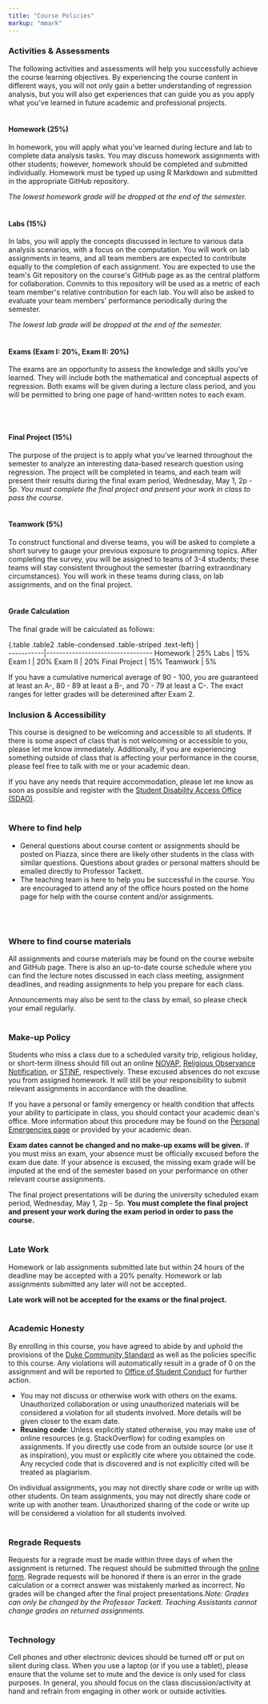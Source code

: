 ```yaml
---
title: "Course Policies"
markup: "mmark"
---
```


### Activities & Assessments
The following activities and assessments will help you successfully achieve the course learning objectives. By experiencing the course content in different ways, you will not only gain a better understanding of regression analysis, but you will also get experiences that can guide you as you apply what you've learned in future academic and professional projects.
<br> 
<br>

#### Homework (25%)

In homework, you will apply what you've learned during lecture and lab to complete data analysis tasks. You may discuss homework assignments with other students; however, homework should be completed and submitted individually. Homework must be typed up using R Markdown and submitted in the appropriate GitHub repository. 

*The lowest homework grade will be dropped at the end of the semester.*
<br> 
<br>

#### Labs (15%)

In labs, you will apply the concepts discussed in lecture to various data analysis scenarios, with a focus on the computation. You will work on lab assignments in teams, and all team members are expected to contribute equally to the completion of each assignment. You are expected to use the team's Git repository on the course's GitHub page as as the central platform for collaboration. Commits to this repository will be used as a metric of each team member's relative contribution for each lab. You will also be asked to evaluate your team members' performance periodically during the semester. 

*The lowest lab grade will be dropped at the end of the semester.*
<br> 
<br>

#### Exams (Exam I: 20%, Exam II: 20%)

The exams are an opportunity to assess the knowledge and skills you’ve learned. They will include both the mathematical and conceptual aspects of regression. Both exams will be given during a lecture class period, and you will be permitted to bring one page of hand-written notes to each exam.


<br> 
<br>

#### Final Project (15%)

The purpose of the project is to apply what you’ve learned throughout the semester to analyze an interesting data-based research question using regression. The project will be completed in teams, and each team will present their results during the final exam period, Wednesday, May 1, 2p - 5p. *You must complete the final project and present your work in class to pass the course.*
<br> 
<br>

<!--
#### Application Exercises (10%)

Application exercises give you an opportunity to practice using the statistical concepts and/or code discussed in lecture on short data analyses. They will typically be started during class and may be assigned to be completed by the next class meeting. In general, these assignments are shorter than homework assignments and will be completed in teams. 
<br> 
<br>
-->

#### Teamwork (5%)

To construct functional and diverse teams, you will be asked to complete a short survey to gauge your previous exposure to programming topics. After completing the survey, you will be assigned to teams of 3-4 students; these teams will stay consistent throughout the semester (barring extraordinary circumstances). You will work in these teams during class, on lab assignments, and on the final project.
<br> 
<br>

#### Grade Calculation

The final grade will be calculated as follows:
 
{.table .table2 .table-condensed .table-striped .text-left}
 <span></span>     | <span></span>  
-----------|---------------------------------
Homework | 25%
Labs | 15%
Exam I | 20%
Exam II | 20%
Final Project | 15%
Teamwork | 5%

If you have a cumulative numerical average of 90 - 100, you are guaranteed at least an A-, 80 - 89 at least a B-, and 70 - 79 at least a C-. The exact ranges for letter grades will be determined after Exam 2.

<!-- ## Policies & Additional Information -->

### Inclusion & Accessibility

This course is designed to be welcoming and accessible to all students. If there is some aspect of class that is not welcoming or accessible to you, please let me know immediately. Additionally, if you are experiencing something outside of class that is affecting your performance in the course, please feel free to talk with me or your academic dean. 

If you have any needs that require accommodation, please let me know as soon as possible and register with the [Student Disability Access Office (SDAO)](http://access.duke.edu).
<br> 
<br>

### Where to find help

- General questions about course content or assignments should be posted on Piazza, since there are likely other students in the class with similar questions. Questions about grades or personal matters should be emailed directly to Professor Tackett. 
- The teaching team is here to help you be successful in the course. You are encouraged to attend any of the office hours posted on the home page for help with the course content and/or assignments.
<br> 
<br>

### Where to find course materials</h3>

All assignments and course materials may be found on the course website and GitHub page. There is also an up-to-date course schedule where you can find the lecture notes discussed in each class meeting, assignment deadlines, and reading assignments to help you prepare for each class.

Announcements may also be sent to the class by email, so please check your email regularly.
<br> 
<br>

### Make-up Policy

Students who miss a class due to a scheduled varsity trip, religious holiday, or short-term illness should fill out an online [NOVAP](https://trinity.duke.edu/undergraduate/academic-policies/athletic-varsity-participation), [Religious Observance Notification](https://trinity.duke.edu/undergraduate/academic-policies/religious-holidays), or [STINF](http://trinity.duke.edu/undergraduate/academic-policies/illness), respectively. These excused absences do not excuse you from assigned homework. It will still be your responsibility to submit relevant assignments in accordance with the deadline.

If you have a personal or family emergency or health condition that affects your ability to participate in class, you should contact your academic dean's office. More information about this procedure may be found on the [Personal Emergencies page](https://trinity.duke.edu/undergraduate/academic-policies/personal-emergencies) or provided by your academic dean.

**Exam dates cannot be changed and no make-up exams will be given.** If you must miss an exam, your absence must be officially excused before the exam due date. If your absence is excused, the missing exam grade will be imputed at the end of the semester based on your performance on other relevant course assignments.

The final project presentations will  be during the university scheduled exam period, Wednesday, May 1, 2p - 5p. **You must complete the final project and present your work during the exam period in order to pass the course.**
<br> 
<br>

### Late Work

Homework or lab assignments submitted late but within 24 hours of the deadline may be accepted with a 20% penalty. Homework or lab assignments submitted any later will not be accepted.

**Late work will not be accepted for the exams or the final project.**
<br> 
<br>



### Academic Honesty

By enrolling in this course, you have agreed to abide by and uphold the provisions of the  [Duke Community Standard](https://studentaffairs.duke.edu/conduct/about-us/duke-community-standard) as well as the policies specific to this course. Any violations will automatically result in a grade of 0 on the  assignment and will be reported to [Office of Student Conduct](https://studentaffairs.duke.edu/conduct) for further action.

- You may not discuss or otherwise work with others on the exams. Unauthorized collaboration or using unauthorized materials will be considered a violation for all students involved. More details will be given closer to the exam date.
- **Reusing code**: Unless explicitly stated otherwise, you may make use of online resources (e.g. StackOverflow) for coding examples on assignments. If you directly use code from an outside source (or use it as inspiration), you must or explicitly cite where you obtained the code. Any recycled code that is discovered and is not explicitly cited will be treated as plagiarism. 

On individual assignments, you may not directly share code or write up with other students. On team assignments, you may not directly share code or write up with another team. Unauthorized sharing of the code or write up will be considered a violation for all students involved.
<br> 
<br>

### Regrade Requests

Requests for a regrade must be made within three days of when the assignment is returned. The request should be submitted through the [online form](https://forms.office.com/Pages/ResponsePage.aspx?id=TsVyyzFKnk2xSh6jbfrJTBw0r2_bKCVMs9lST1_-2sxUMlcwUDJTOUlNOUdWUkJBQk5ZNk80SEVMWC4u). Regrade requests will be honored if there is an error in the grade calculation or a correct answer was mistakenly marked as incorrect. No grades will be changed after the final project presentations.<i>Note: Grades can only be changed by the Professor Tackett. Teaching Assistants cannot change grades on returned assignments.</i>
<br> 
<br>

### Technology

Cell phones and other electronic devices should be turned off or put on silent during class. When you use a laptop (or if you use a tablet), please ensure that the volume set to mute and the device is only used for class purposes. In general, you should focus on the class discussion/activity at hand and refrain from engaging in other work or outside activities. 











<!--
### Class:

Class time is designed to be as interactive as possible. My role as instructor is to introduce you new tools and techniques, but it is up to you to take them and make use of them. Programming is a skill that is best learned by doing, so as much as possible you will be working on a variety of tasks and activities throughout each class.

### Diversity & Inclusiveness:

It is my intent that students from all diverse backgrounds and perspectives be well-served by this course, that students' learning needs be addressed both in and out of class, and that the diversity that the students bring to this class be viewed as a resource, strength and benefit. It is my intent to present materials and activities that are respectful of diversity: gender identity, sexuality, disability, age, socioeconomic status, ethnicity, race, nationality, religion, and culture. Your suggestions are encouraged and appreciated. Please let me know ways to improve the effectiveness of the course for you personally, or for other students or student groups.

Furthermore, I would like to create a learning environment for my students that supports a diversity of thoughts, perspectives and experiences, and honors your identities (including gender identity, sexuality, disability, age, socioeconomic status, ethnicity, race, nationality, religion, and culture.) To help accomplish this:

- If you have a name and/or set of pronouns that differ from those that appear in your official Duke records, please let me know!
- If you feel like your performance in the class is being impacted by your experiences outside of class, please don't hesitate to come and talk with me. I want to be a resource for you. If you prefer to speak with someone outside of the course, your academic dean is an excellent resource. 
- I (like many people) am still in the process of learning about diverse perspectives and identities. If something was said in class (by anyone) that made you feel uncomfortable, please talk to me about it.

### How to get help:

All course discussion will be via GitHub on the [Sta199-S18/community](https://github.com/Sta199-S18/community) repository. Note that this is a public discussion forum, which means others outside of the course can stumble upon it and help you as well.

Guidelines for posting questions:

- First search existing issues (open or closed) for answers. If the question has already been answered, you're done! If there is an open issue, feel free to contribute to it. Or feel free to open a closed issue if you believe the answer is not satisfactory.
- Give your issue an informative title.
    + Good: "Error: could not find function "ggplot""
    + Bad: "R giving errors", "help me!", “aaaarrrrrgh!”
Note that you can edit an issue’s title after it's been posted.
- Format your questions nicely using markdown and code formatting. Preview your issue prior to posting.
- Where appropriate, provide links to specific files, or even lines within them, in the body of your issue. This will help your helper understand your question. Note that only the teaching team will have access to private repos.
- (Optional) Tag someone or some group of people. Start by typing the @ symbol and GitHub will generate some good suggestions. You can also type or paste in the GitHub username yourself. Examples: to tag Mine, use `@mine-cetinkaya-rundel`; to tag the entire teaching team tag  `@Sta199-S18/owners`, to tag a class/team mate use their GitHub username.
- Hit "Submit new issue" when you're ready to post.

Often it's a lot more pleasant an experience to get your questions answered in person. Make use of the teaching team's office hours, we're here to help!

When the teaching team has announcements for you we will send an email to your Duke email address. Please make sure to check your email daily.

### Academic integrity:

Duke University is a community dedicated to scholarship, leadership, and service and to the principles of honesty, fairness, respect, and accountability. Citizens of this community commit to reflect upon and uphold these principles in all academic and nonacademic endeavors, and to protect and promote a culture of integrity.

Remember the Duke Community Standard that you have agreed to abide by:

> To uphold the Duke Community Standard:

> - I will not lie, cheat, or steal in my academic endeavors;
> - I will conduct myself honorably in all my endeavors; and
> - I will act if the Standard is compromised.

Cheating on exams or plagiarism on homework assignments, lying about an illness or absence and other forms of academic dishonesty are a breach of trust with classmates and faculty, violate the <a href="http://www.studentaffairs.duke.edu/conduct/resources/dcs">Duke Community Standard</a>, and will not be tolerated. Such incidences will result in a 0 grade for all parties involved.  Additionally, there may be penalties to your final class grade along with being reported to the <a href="http://www.studentaffairs.duke.edu/conduct/about/ucbhearings">Undergraduate Conduct Board</a>.

Please review the Academic Dishonesty policies <a href="https://studentaffairs.duke.edu/conduct">here</a>. 
- Only work that is clearly assigned as team work can be completed collaboratively.

- Use of disallowed materials during the take home exam will not be tolerated.

**A note on sharing / reusing code:** I am well aware that a huge volume of code is available on the web to solve any number of problems. Unless I explicitly tell you not to use something the course's policy is that you may make use of any online resources (e.g. StackOverflow) but you must explicitly cite where you obtained any code you directly use (or use as inspiration). Any recycled code that is discovered and is not explicitly cited will be treated as plagiarism. On individual assignments you may not directly share code with another student in this class, and on team assignments you may not directly share code with another team in this class. Except for the take home exams, you are welcome to discuss the problems together and ask for advice, but you may not send or make use of code from another team. On the take home exams all communication with classmates is explicitly forbidden.

### Course components:

#### Class sessions:

In case you miss class or would like to review the material covered in class, you can view the recordings [here](https://trinity.capture.duke.edu/Panopto/Pages/Sessions/List.aspx?folderID=9161c49e-b3d5-4d40-a282-ebe8a938055d). Note that you will need to log in with your Net ID.

#### Teams:

To construct functional and diverse teams, you will be asked to complete a short survey to gauge your previous exposure to programming topics. After completing the survey, you will be assigned to teams of 3-4 students - these teams will stay consistent throughout the semester (barring extraordinary circumstances). You will work in these teams during class, on application exercises, on labs, and on the project.

#### Application exercises:

These will usually start in class and can be assigned to be finished by the next class meeting. They will generally be shorter than your homework assignments, and they will be completed in teams.

#### Homework:

Beyond the in class activities, you will be assigned larger data analysis tasks throughout the semester. These assignments will be completed individually. 

Homework with the lowest score for each student will be dropped.

#### Labs:

The objective of the labs is to give you hands on experience with data analysis using modern statistical software. The labs will also provide you with tools that you will need to complete the project successfully.

All team members are expected to contribute equally to the completion of each assignment and you will be asked to evaluate your team members after a few assignments are due.

Students are expected to make use of their team's git repository on the course's github page as their central collaborative platform. Commits to this repository will be used as a metric of each team member's relative contribution for each lab.

Lab with the lowest score for each student will be dropped.

#### Exams:

There will be a two take home midterms that you are expected to complete individually. Each exam will ask you to complete a number of small programming and or analysis tasks related to the material presented in the class. The exams will be written to take between 2-5 hours. The exact structure and content of the exams will be discussed in more detail before they are assigned.

#### Final Project:

You will be responsible for the completion of an open ended final project for this course, the goal of which is to tackle an "interesting" problem using the tools and techniques covered in this class. Additional details on the project will be provided as the course progresses.

Each team's work will also be shared with and evaluated by at least one other team at an earlier stage in order to provide feedback in the form of code review. 

#### Interactive tutorials:

These are self-paced interactive tutorials that will be assigned intermittently throughout the semester. They will be graded on a check/no check basis (though you'll receive feedback on the way as you complete them) and they will count towards extra credit.

### Grading:

Your final grade will be comprised of the following:

{.table .table-condensed .table-striped .text-left}
 <span></span>        | <span></span>
----------------------|----------------
Participation & application exercises       | 10%
Peer evaluation       | 5%
Homework              | 20%
Labs                  | 15%
Midterm 1             | 17.5%
Midterm 2             | 17.5%
Final project         | 15%

Class attendance in lecture and lab is a firm expectation; frequent absences or tardiness will be considered a legitimate cause for grade reduction.

Cumulative numerical averages of 90 - 100 are guaranteed at least an A-, 80 - 89 at least a B-, and 70 - 79 at least a C-, however the exact ranges for letter grades will be determined after the final exam. The more evidence there is that the class has mastered the material, the more generous the curve will be.

### Excused Absences:

Students who miss a class due to a scheduled varsity trip, religious holiday, or short-term illness should fill out an online <a href="http://trinity.duke.edu/academic-requirements?p=notification-of-varsity-athletic-participation-novap">NOVAP</a>, <a href="http://trinity.duke.edu/academic-requirements?p=religious-observance">RHoliday</a> or <a href="http://trinity.duke.edu/academic-requirements?p=policy-short-term-illness-notification">short-term illness</a> form respectively. Note that these excused absences do not excuse you from assigned homework, it is your responsibility to make alternative arrangements to turn in any assignments in a timely fashion.

If you are faced with a personal or family emergency or a long-range or 
chronic health condition that interferes with your ability to attend or 
complete classes, you should contact your academic dean’s office. See more 
information on policies surrounding these conditions 
at https://trinity.duke.edu/undergraduate/academic-policies/personal-emergencies. 
Your academic dean can also provide more information.

### Late / missed work

- Late work policy for homework assignments:
    - late, but within 24 hours of due date/time: -20%
    - any later: no credit
    
- Late work will not be accepted for take home midterms and the final project.

- Exam dates cannot be changed and no make-up exams will be given. If a midterm exam must be missed, absence must be officially excused in advance of the due date, in which case the missing exam score will be imputed using the final exam score. This policy only applies to the midterms.

- You must complete the final project and be in class to present it in order to pass this course.

### Regrade requests

Regrade requests must be made within three days of when the assignment is returned, and must be submitted via [this form](https://goo.gl/forms/tZPc5kB25O9jaMim2). These will be honored if points were tallied incorrectly, or if you feel your answer is correct but it was marked wrong. No regrade will be made to alter the number of points deducted for a mistake. There will be no grade changes after the final project presentations.

### Professionalism

- Please refrain from texting or using your computer for anything other than coursework during class.

-->